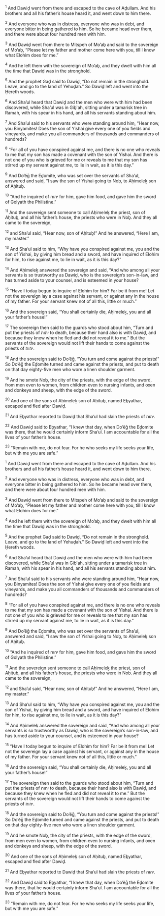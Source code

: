<sup>1</sup> And Dawiḏ went from there and escaped to the cave of Aḏullam. And his brothers and all his father’s house heard it, and went down to him there.

<sup>2</sup> And everyone who was in distress, everyone who was in debt, and everyone bitter in being gathered to him. So he became head over them, and there were about four hundred men with him.

<sup>3</sup> And Dawiḏ went from there to Mitspeh of Mo’aḇ and said to the sovereign of Mo’aḇ, “Please let my father and mother come here with you, till I know what Elohim does for me.”

<sup>4</sup> And he left them with the sovereign of Mo’aḇ, and they dwelt with him all the time that Dawiḏ was in the stronghold.

<sup>5</sup> And the prophet Gaḏ said to Dawiḏ, “Do not remain in the stronghold. Leave, and go to the land of Yehuḏah.” So Dawiḏ left and went into the Ḥereth woods.

<sup>6</sup> And Sha’ul heard that Dawiḏ and the men who were with him had been discovered, while Sha’ul was in Giḇ‛ah, sitting under a tamarisk tree in Ramah, with his spear in his hand, and all his servants standing about him.

<sup>7</sup> And Sha’ul said to his servants who were standing around him, “Hear now, you Binyamites! Does the son of Yishai give every one of you fields and vineyards, and make you all commanders of thousands and commanders of hundreds?

<sup>8</sup> “For all of you have conspired against me, and there is no one who reveals to me that my son has made a covenant with the son of Yishai. And there is not one of you who is grieved for me or reveals to me that my son has stirred up my servant against me, to lie in wait, as it is this day.”

<sup>9</sup> And Do’ĕḡ the Eḏomite, who was set over the servants of Sha’ul, answered and said, “I saw the son of Yishai going to Noḇ, to Aḥimeleḵ son of Aḥituḇ.

<sup>10</sup> “And he inquired of יהוה for him, gave him food, and gave him the sword of Golyath the Philistine.”

<sup>11</sup> And the sovereign sent someone to call Aḥimeleḵ the priest, son of Aḥituḇ, and all his father’s house, the priests who were in Noḇ. And they all came to the sovereign,

<sup>12</sup> and Sha’ul said, “Hear now, son of Aḥituḇ!” And he answered, “Here I am, my master.”

<sup>13</sup> And Sha’ul said to him, “Why have you conspired against me, you and the son of Yishai, by giving him bread and a sword, and have inquired of Elohim for him, to rise against me, to lie in wait, as it is this day?”

<sup>14</sup> And Aḥimeleḵ answered the sovereign and said, “And who among all your servants is so trustworthy as Dawiḏ, who is the sovereign’s son-in-law, and has turned aside to your counsel, and is esteemed in your house?

<sup>15</sup> “Have I today begun to inquire of Elohim for him? Far be it from me! Let not the sovereign lay a case against his servant, or against any in the house of my father. For your servant knew not of all this, little or much.”

<sup>16</sup> And the sovereign said, “You shall certainly die, Aḥimeleḵ, you and all your father’s house!”

<sup>17</sup> The sovereign then said to the guards who stood about him, “Turn and put the priests of יהוה to death, because their hand also is with Dawiḏ, and because they knew when he fled and did not reveal it to me.” But the servants of the sovereign would not lift their hands to come against the priests of יהוה.

<sup>18</sup> And the sovereign said to Do’ĕḡ, “You turn and come against the priests!” So Do’ĕḡ the Eḏomite turned and came against the priests, and put to death on that day eighty-five men who wore a linen shoulder garment.

<sup>19</sup> And he smote Noḇ, the city of the priests, with the edge of the sword, from men even to women, from children even to nursing infants, and oxen and donkeys and sheep, with the edge of the sword.

<sup>20</sup> And one of the sons of Aḥimeleḵ son of Aḥituḇ, named Eḇyathar, escaped and fled after Dawiḏ.

<sup>21</sup> And Eḇyathar reported to Dawiḏ that Sha’ul had slain the priests of יהוה.

<sup>22</sup> And Dawiḏ said to Eḇyathar, “I knew that day, when Do’ĕḡ the Eḏomite was there, that he would certainly inform Sha’ul. I am accountable for all the lives of your father’s house.

<sup>23</sup> “Remain with me, do not fear. For he who seeks my life seeks your life, but with me you are safe.”

<sup>1</sup> And Dawiḏ went from there and escaped to the cave of Aḏullam. And his brothers and all his father’s house heard it, and went down to him there.

<sup>2</sup> And everyone who was in distress, everyone who was in debt, and everyone bitter in being gathered to him. So he became head over them, and there were about four hundred men with him.

<sup>3</sup> And Dawiḏ went from there to Mitspeh of Mo’aḇ and said to the sovereign of Mo’aḇ, “Please let my father and mother come here with you, till I know what Elohim does for me.”

<sup>4</sup> And he left them with the sovereign of Mo’aḇ, and they dwelt with him all the time that Dawiḏ was in the stronghold.

<sup>5</sup> And the prophet Gaḏ said to Dawiḏ, “Do not remain in the stronghold. Leave, and go to the land of Yehuḏah.” So Dawiḏ left and went into the Ḥereth woods.

<sup>6</sup> And Sha’ul heard that Dawiḏ and the men who were with him had been discovered, while Sha’ul was in Giḇ‛ah, sitting under a tamarisk tree in Ramah, with his spear in his hand, and all his servants standing about him.

<sup>7</sup> And Sha’ul said to his servants who were standing around him, “Hear now, you Binyamites! Does the son of Yishai give every one of you fields and vineyards, and make you all commanders of thousands and commanders of hundreds?

<sup>8</sup> “For all of you have conspired against me, and there is no one who reveals to me that my son has made a covenant with the son of Yishai. And there is not one of you who is grieved for me or reveals to me that my son has stirred up my servant against me, to lie in wait, as it is this day.”

<sup>9</sup> And Do’ĕḡ the Eḏomite, who was set over the servants of Sha’ul, answered and said, “I saw the son of Yishai going to Noḇ, to Aḥimeleḵ son of Aḥituḇ.

<sup>10</sup> “And he inquired of יהוה for him, gave him food, and gave him the sword of Golyath the Philistine.”

<sup>11</sup> And the sovereign sent someone to call Aḥimeleḵ the priest, son of Aḥituḇ, and all his father’s house, the priests who were in Noḇ. And they all came to the sovereign,

<sup>12</sup> and Sha’ul said, “Hear now, son of Aḥituḇ!” And he answered, “Here I am, my master.”

<sup>13</sup> And Sha’ul said to him, “Why have you conspired against me, you and the son of Yishai, by giving him bread and a sword, and have inquired of Elohim for him, to rise against me, to lie in wait, as it is this day?”

<sup>14</sup> And Aḥimeleḵ answered the sovereign and said, “And who among all your servants is so trustworthy as Dawiḏ, who is the sovereign’s son-in-law, and has turned aside to your counsel, and is esteemed in your house?

<sup>15</sup> “Have I today begun to inquire of Elohim for him? Far be it from me! Let not the sovereign lay a case against his servant, or against any in the house of my father. For your servant knew not of all this, little or much.”

<sup>16</sup> And the sovereign said, “You shall certainly die, Aḥimeleḵ, you and all your father’s house!”

<sup>17</sup> The sovereign then said to the guards who stood about him, “Turn and put the priests of יהוה to death, because their hand also is with Dawiḏ, and because they knew when he fled and did not reveal it to me.” But the servants of the sovereign would not lift their hands to come against the priests of יהוה.

<sup>18</sup> And the sovereign said to Do’ĕḡ, “You turn and come against the priests!” So Do’ĕḡ the Eḏomite turned and came against the priests, and put to death on that day eighty-five men who wore a linen shoulder garment.

<sup>19</sup> And he smote Noḇ, the city of the priests, with the edge of the sword, from men even to women, from children even to nursing infants, and oxen and donkeys and sheep, with the edge of the sword.

<sup>20</sup> And one of the sons of Aḥimeleḵ son of Aḥituḇ, named Eḇyathar, escaped and fled after Dawiḏ.

<sup>21</sup> And Eḇyathar reported to Dawiḏ that Sha’ul had slain the priests of יהוה.

<sup>22</sup> And Dawiḏ said to Eḇyathar, “I knew that day, when Do’ĕḡ the Eḏomite was there, that he would certainly inform Sha’ul. I am accountable for all the lives of your father’s house.

<sup>23</sup> “Remain with me, do not fear. For he who seeks my life seeks your life, but with me you are safe.”

